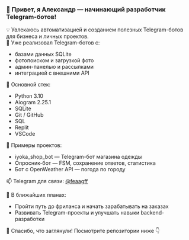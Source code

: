 
### 👋 Привет, я Александр — начинающий разработчик Telegram-ботов!

💡 Увлекаюсь автоматизацией и созданием полезных Telegram-ботов для бизнеса и личных проектов.  
💼 Уже реализовал Telegram-ботов с:
- базами данных SQLite
- фотопоиском и загрузкой фото
- админ-панелью и рассылками
- интеграцией с внешними API

🔧 Основной стек:
- Python 3.10
- Aiogram 2.25.1
- SQLite
- Git / GitHub
- SQL
- Replit
- VSCode

📂 Примеры проектов:
- iyoka_shop_bot — Telegram-бот магазина одежды
- Опросник-бот — FSM, сохранение ответов, статистика
- Бот с OpenWeather API — погода по городу

📫 Telegram для связи: [@feaagff](https://t.me/feaagff)

🚀 В ближайших планах:
- Пройти путь до фриланса и начать зарабатывать на заказах
- Развивать Telegram-проекты и улучшать навыки backend-разработки

🙏 Спасибо, что заглянули! Посмотрите репозитории ниже 👇
